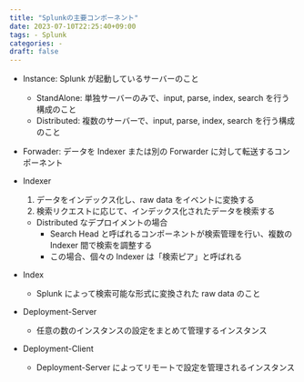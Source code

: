 ```yaml
---
title: "Splunkの主要コンポーネント"
date: 2023-07-10T22:25:40+09:00
tags: - Splunk
categories: -
draft: false
---
```


- Instance: Splunk が起動しているサーバーのこと
  - StandAlone: 単独サーバーのみで、input, parse, index, search を行う構成のこと
  - Distributed: 複数のサーバーで、input, parse, index, search を行う構成のこと

- Forwader: データを Indexer または別の Forwarder に対して転送するコンポーネント
- Indexer
  1. データをインデックス化し、raw data をイベントに変換する
  2. 検索リクエストに応じて、インデックス化されたデータを検索する
  - Distributed なデプロイメントの場合
    - Search Head と呼ばれるコンポーネントが検索管理を行い、複数の Indexer 間で検索を調整する
    - この場合、個々の Indexer は「検索ピア」と呼ばれる
- Index
  - Splunk によって検索可能な形式に変換された raw data のこと
- Deployment-Server
  - 任意の数のインスタンスの設定をまとめて管理するインスタンス
- Deployment-Client
  - Deployment-Server によってリモートで設定を管理されるインスタンス